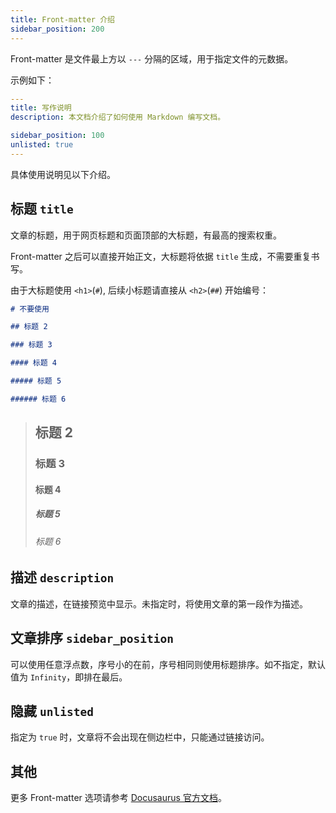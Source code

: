 ```yaml
---
title: Front-matter 介绍
sidebar_position: 200
---
```


Front-matter 是文件最上方以 `---` 分隔的区域，用于指定文件的元数据。

示例如下：

```yaml front-matter
---
title: 写作说明
description: 本文档介绍了如何使用 Markdown 编写文档。

sidebar_position: 100
unlisted: true
---

```

具体使用说明见以下介绍。

## 标题 `title`

文章的标题，用于网页标题和页面顶部的大标题，有最高的搜索权重。

Front-matter 之后可以直接开始正文，大标题将依据 `title` 生成，不需要重复书写。

由于大标题使用 `<h1>`(`#`), 后续小标题请直接从 `<h2>`(`##`) 开始编号：

```md subtitles
# 不要使用

## 标题 2

### 标题 3

#### 标题 4

##### 标题 5

###### 标题 6
```

> ## 标题 2
> 
> ### 标题 3
> 
> #### 标题 4
> 
> ##### 标题 5
> 
> ###### 标题 6


## 描述 `description`

文章的描述，在链接预览中显示。未指定时，将使用文章的第一段作为描述。

## 文章排序 `sidebar_position`

可以使用任意浮点数，序号小的在前，序号相同则使用标题排序。如不指定，默认值为 `Infinity`，即排在最后。

## 隐藏 `unlisted`

指定为 `true` 时，文章将不会出现在侧边栏中，只能通过链接访问。

## 其他

更多 Front-matter 选项请参考 [Docusaurus 官方文档](https://docusaurus.io/zh-CN/docs/api/plugins/@docusaurus/plugin-content-docs#markdown-front-matter)。